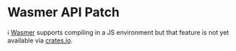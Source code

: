 # Wasmer API Patch

:information_source: [Wasmer](https://github.com/wasmerio/wasmer) supports compiling in a JS environment but that feature is not yet available via [crates.io](crates.io).
